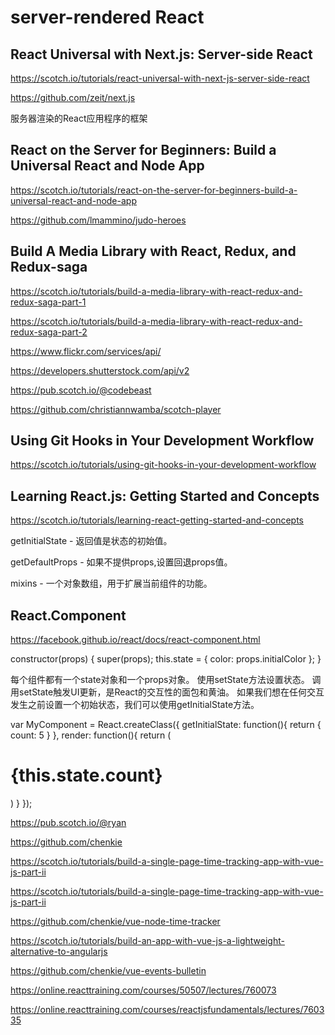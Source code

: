 # server-rendered React 







## React Universal with Next.js: Server-side React

https://scotch.io/tutorials/react-universal-with-next-js-server-side-react



https://github.com/zeit/next.js

服务器渲染的React应用程序的框架


## React on the Server for Beginners: Build a Universal React and Node App

https://scotch.io/tutorials/react-on-the-server-for-beginners-build-a-universal-react-and-node-app

https://github.com/lmammino/judo-heroes




## Build A Media Library with React, Redux, and Redux-saga

https://scotch.io/tutorials/build-a-media-library-with-react-redux-and-redux-saga-part-1

https://scotch.io/tutorials/build-a-media-library-with-react-redux-and-redux-saga-part-2


https://www.flickr.com/services/api/

https://developers.shutterstock.com/api/v2





https://pub.scotch.io/@codebeast

https://github.com/christiannwamba/scotch-player






## Using Git Hooks in Your Development Workflow

https://scotch.io/tutorials/using-git-hooks-in-your-development-workflow






## Learning React.js: Getting Started and Concepts

https://scotch.io/tutorials/learning-react-getting-started-and-concepts



getInitialState - 返回值是状态的初始值。

getDefaultProps - 如果不提​​供props,设置回退props值。

mixins - 一个对象数组，用于扩展当前组件的功能。


## React.Component

https://facebook.github.io/react/docs/react-component.html


constructor(props) {
    super(props);
    this.state = {
        color: props.initialColor
    };
} 



每个组件都有一个state对象和一个props对象。
使用setState方法设置状态。
调用setState触发UI更新，是React的交互性的面包和黄油。
如果我们想在任何交互发生之前设置一个初始状态，我们可以使用getInitialState方法。



var MyComponent = React.createClass({
    getInitialState: function(){
        return {
            count: 5
        }
    },
    render: function(){
        return (
            <h1>{this.state.count}</h1>
        )
    }
});














https://pub.scotch.io/@ryan


https://github.com/chenkie

https://scotch.io/tutorials/build-a-single-page-time-tracking-app-with-vue-js-part-ii

https://scotch.io/tutorials/build-a-single-page-time-tracking-app-with-vue-js-part-ii

https://github.com/chenkie/vue-node-time-tracker



https://scotch.io/tutorials/build-an-app-with-vue-js-a-lightweight-alternative-to-angularjs

https://github.com/chenkie/vue-events-bulletin





https://online.reacttraining.com/courses/50507/lectures/760073

https://online.reacttraining.com/courses/reactjsfundamentals/lectures/760335













